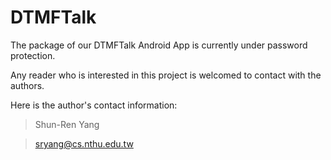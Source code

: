 # DTMFTalk

The package of our DTMFTalk Android App is currently under password protection. 

Any reader who is interested in this project is welcomed to contact with the authors.

Here is the author's contact information: 

> Shun-Ren Yang 

> sryang@cs.nthu.edu.tw
